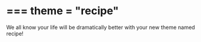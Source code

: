 ===
theme = "recipe"
===
We all know your life will be dramatically better with your new theme named recipe!
